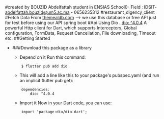 #created by BOUZID Abdelfattah student in ENSIAS School0- Field : IDSIT- abdelfattah.bouzid@um5.ac.ma - 0656235312
#restaurant_digency_client 
#Fetch Data From [themealdb.com](https://www.themealdb.com/)   --> we use this database or free API  just for test before using our API spring boot 
#Api Using Dio . [dio: ^4.0.4](https://pub.dev/packages/dio)
A powerful Http client for Dart, which supports Interceptors, Global configuration, FormData, Request Cancellation, File downloading, Timeout etc.
##Getting Started

- ###Download this package as a library
 
    - Depend on it Run this command:
    ```
        $ flutter pub add dio
    ```
 
    - This will add a line like this to your package's pubspec.yaml (and run an implicit flutter pub get):
    ```
        dependencies:
            dio: ^4.0.4
    ```
    - Import it Now in your Dart code, you can use:
    ```
        import 'package:dio/dio.dart';
